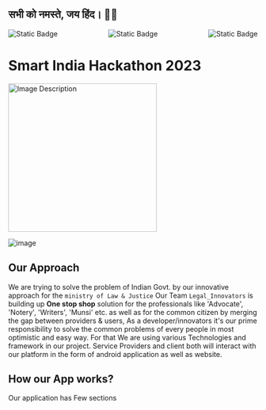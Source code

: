 ## सभी को नमस्ते, जय हिंद। 🙏🏻

<div style="display: flex; justify-content: space-between;">
   <img alt="Static Badge" src="https://img.shields.io/badge/SIH%202023-software-orange?style=for-the-badge&logo=hackerone">
   <img alt="Static Badge" src="https://img.shields.io/badge/Law%20%26%20Justice-white?style=for-the-badge&logo=">
   <img alt="Static Badge" src="https://img.shields.io/badge/Innovation-darkgreen?style=for-the-badge&logo=swagger">
</div>


# Smart India Hackathon 2023


<img src="https://yt3.ggpht.com/a/AGF-l7-lMMFxQrGg7DIcGPmGvrwkZKlnjVpsqCtxgA=s900-c-k-c0xffffffff-no-rj-mo" width="300" height="300" alt="Image Description">


![image](https://github.com/SoumyadeepOSD/SIH_2023_Project/assets/115442240/558f7a29-25c9-4e86-a117-065e860d906d)



## Our Approach
We are trying to solve the problem of Indian Govt. by our innovative approach for the `ministry of Law & Justice`
Our Team `Legal_Innovators` is building up <b>One stop shop</b> solution for the professionals like 'Advocate', 'Notery', 'Writers', 'Munsi' etc. as well as for the common citizen by merging the gap between providers & users, As a developer/innovators it's our prime responsibility to solve the common problems of every people in most optimistic and easy way. For that We are using various Technologies and framework in our project. Service Providers and client both will interact with our platform in the form of android application as well as website. 

## How our App works?
Our application has Few sections
